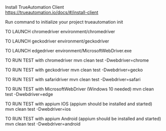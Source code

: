 Install TrueAutomation Client     
    https://trueautomation.io/docs/#/install-client 


Run command to initialize your project
    trueautomation init

TO LAUNCH chromedriver
    environment/chromedriver

TO LAUNCH geckodriver
    environment/geckodriver

TO LAUNCH edgedriver
    environment/MicrosoftWebDriver.exe


TO RUN TEST with chromedriver
    mvn clean test -Dwebdriver=chrome

TO RUN TEST with geckodriver
    mvn clean test -Dwebdriver=gecko

TO RUN TEST with safaridriver
    mvn clean test -Dwebdriver=safari

TO RUN TEST with MicrosoftWebDriver (Windows 10 needed)
    mvn clean test -Dwebdriver=edge

TO RUN TEST with appium IOS (appium should be installed and started)
    mvn clean test -Dwebdriver=ios

TO RUN TEST with appium Android (appium should be installed and started)
    mvn clean test -Dwebdriver=android